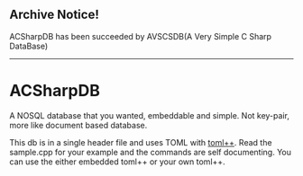 ## Archive Notice!

ACSharpDB has been succeeded by AVSCSDB(A Very Simple C Sharp DataBase)

<hr>

# ACSharpDB

A NOSQL database that you wanted, embeddable and simple. Not key-pair, more like document based database.

This db is in a single header file and uses TOML with [toml++](https://github.com/marzer/tomlplusplus). 
Read the sample.cpp for your example and the commands are self documenting. 
You can use the either embedded toml++ or your own toml++.
